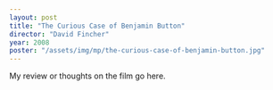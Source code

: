 ```yaml
---
layout: post
title: "The Curious Case of Benjamin Button"
director: "David Fincher"
year: 2008
poster: "/assets/img/mp/the-curious-case-of-benjamin-button.jpg"
---
```


My review or thoughts on the film go here.
